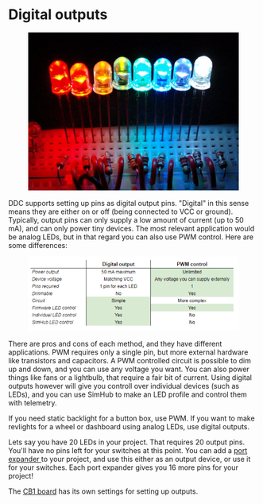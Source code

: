 # Digital outputs

<figure><img src="../.gitbook/assets/image (1) (1) (1).png" alt="" width="480"><figcaption></figcaption></figure>

DDC supports setting up pins as digital output pins. "Digital" in this sense means they are either on or off (being connected to VCC or ground). Typically, output pins can only supply a low amount of current (up to 50 mA), and can only power tiny devices. The most relevant application would be analog LEDs, but in that regard you can also use PWM control. Here are some differences:

<figure><img src="../.gitbook/assets/image (2) (1) (1).png" alt=""><figcaption></figcaption></figure>

There are pros and cons of each method, and they have different applications. PWM requires only a single pin, but more external hardware like transistors and capacitors. A PWM controlled circuit is possible to dim up and down, and you can use any voltage you want. You can also power things like fans or a lightbulb, that require a fair bit of current. Using digital outputs however will give you controll over individual devices (such as LEDs), and you can use SimHub to make an LED profile and control them with telemetry.&#x20;

If you need static backlight for a button box, use PWM. If you want to make revlights for a wheel or dashboard using analog LEDs, use digital outputs.&#x20;

Lets say you have 20 LEDs in your project. That requires 20 output pins. You'll have no pins left for your switches at this point. You can add a [port expander ](switch-inputs/port-expander.md)to your project, and use this either as an output device, or use it for your switches. Each port expander gives you 16 more pins for your project!

The [CB1 board](../cb1/code/settings.md) has its own settings for setting up outputs.
